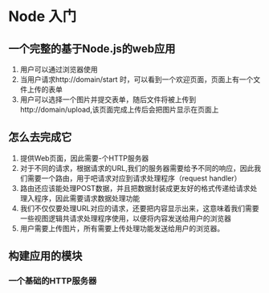 # Node 入门

## 一个完整的基于Node.js的web应用
1. 用户可以通过浏览器使用
2. 当用户请求http://domain/start 时，可以看到一个欢迎页面，页面上有一个文件上传的表单
3. 用户可以选择一个图片并提交表单，随后文件将被上传到 http://domain/upload,该页面完成上传后会把图片显示在页面上

## 怎么去完成它
1. 提供Web页面，因此需要-个HTTP服务器
2. 对于不同的请求，根据请求的URL,我们的服务器需要给予不同的响应，因此我们需要一个路由，用于吧请求对应到请求处理程序（request handler）
3. 路由还应该能处理POST数据，并且把数据封装成更友好的格式传递给请求处理入程序，因此需要请求数据处理功能
4. 我们不仅仅要处理URL对应的请求，还要把内容显示出来，这意味着我们需要一些视图逻辑共请求处理程序使用，以便将内容发送给用户的浏览器
5. 用户需要上传图片，所有需要上传处理功能发送给用户的浏览器。


## 构建应用的模块
### 一个基础的HTTP服务器
